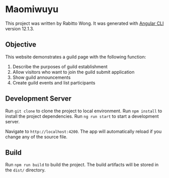 # Maomiwuyu

This project was written by Rabitto Wong. It was generated with [Angular CLI](https://github.com/angular/angular-cli)
version 12.1.3.

## Objective

This website demonstrates a guild page with the following function:

1. Describe the purposes of guild establishment
2. Allow visitors who want to join the guild submit application
3. Show guild announcements
4. Create guild events and list participants

## Development Server

Run `git clone` to clone the project to local environment. Run `npm install` to install the project dependencies.
Run `ng run start` to start a development server.

Navigate to `http://localhost:4200`. The app will automatically reload if you change any of the source file.

## Build

Run `npm run build` to build the project. The build artifacts will be stored in the `dist/` directory.
